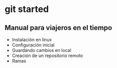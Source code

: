 # git started  
## Manual para viajeros en el tiempo  
   

- Instalación en linux  
- Configuración inicial  
- Guardando cambios en local   
- Creación de un repositorio remoto   
- Ramas
